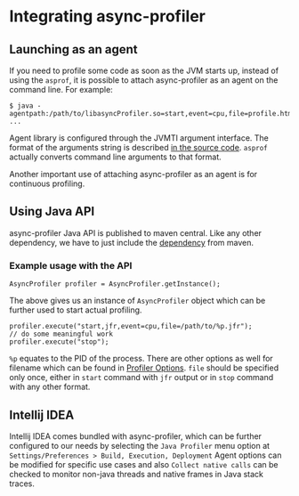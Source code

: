 # Integrating async-profiler

## Launching as an agent

If you need to profile some code as soon as the JVM starts up, instead of using the `asprof`,
it is possible to attach async-profiler as an agent on the command line. For example:

```
$ java -agentpath:/path/to/libasyncProfiler.so=start,event=cpu,file=profile.html ...
```

Agent library is configured through the JVMTI argument interface.
The format of the arguments string is described
[in the source code](https://github.com/async-profiler/async-profiler/blob/v3.0/src/arguments.cpp#L44).
`asprof` actually converts command line arguments to that format.

Another important use of attaching async-profiler as an agent is for continuous profiling.

## Using Java API

async-profiler Java API is published to maven central. Like any other dependency, we have to
just include the
[dependency](https://mvnrepository.com/artifact/tools.profiler/async-profiler/latest)
from maven.

### Example usage with the API

```
AsyncProfiler profiler = AsyncProfiler.getInstance();
```

The above gives us an instance of `AsyncProfiler` object which can be further used to start
actual profiling.

```
profiler.execute("start,jfr,event=cpu,file=/path/to/%p.jfr");
// do some meaningful work
profiler.execute("stop");
```

`%p` equates to the PID of the process. There are other options as well for filename which
can be found in [Profiler Options](ProfilerOptions.md).
`file` should be specified only once, either in
`start` command with `jfr` output or in `stop` command with any other format.

## Intellij IDEA

Intellij IDEA comes bundled with async-profiler, which can be further configured to our needs
by selecting the `Java Profiler` menu option at `Settings/Preferences > Build, Execution, Deployment`
Agent options can be modified for specific use cases and also `Collect native calls` can be checked
to monitor non-java threads and native frames in Java stack traces.
